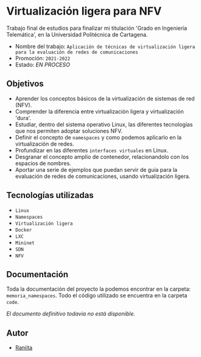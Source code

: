 
# Virtualización ligera para NFV

Trabajo final de estudios para finalizar mi titulación 'Grado en Ingeniería Telemática', en la Universidad Politécnica de Cartagena. 
* Nombre del trabajo: `Aplicación de técnicas de virtualización ligera para la evaluación de redes de comunicaciones`
* Promoción: `2021-2022`
* Estado: _EN PROCESO_


## Objetivos
- Aprender los conceptos básicos de la virtualización de sistemas de red (NFV).
- Comprender la diferencia entre virtualización ligera y virtualización 'dura'.
- Estudiar, dentro del sistema operativo Linux, las diferentes tecnologías que nos permiten adoptar soluciones NFV.
- Definir el concepto de `namespaces` y como podemos aplicarlo en la virtualización de redes.
- Profundizar en las diferentes `interfaces virtuales` en Linux.
- Desgranar el concepto amplio de contenedor, relacionandolo con los espacios de nombres.
- Aportar una serie de ejemplos que puedan servir de guía para la evaluación de redes de comunicaciones, usando virtualización ligera.


## Tecnologías utilizadas
* `Linux`
* `Namespaces`
* `Virtualización ligera`
* `Docker`
* `LXC`
* `Mininet`
* `SDN`
* `NFV`

## Documentación
Toda la documentación del proyecto la podemos encontrar en la carpeta: `memoria_namespaces`. Todo el código utilizado se encuentra en la carpeta `code`.

*El documento definitivo todavia no está disponible.*

  
## Autor

- [Raniita](https://www.github.com/Raniita)
 
